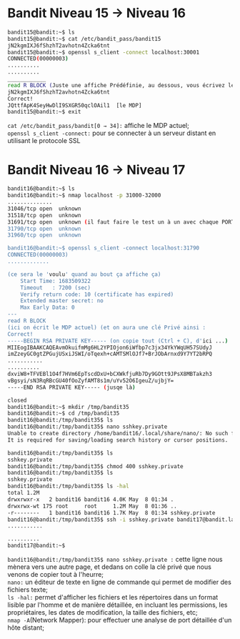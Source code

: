 # Bandit Niveau 15 → Niveau 16
```sh
bandit15@bandit:~$ ls
bandit15@bandit:~$ cat /etc/bandit_pass/bandit15
jN2kgmIXJ6fShzhT2avhotn4Zcka6tnt
bandit15@bandit:~$ openssl s_client -connect localhost:30001
CONNECTED(00000003)
..........
..........
____________
read R BLOCK (Juste une affiche Prédéfinie, au dessous, vous écrivez le code actuel et vous obtenez le prochain MDP ci-après)
jN2kgmIXJ6fShzhT2avhotn4Zcka6tnt
Correct!
JQttfApK4SeyHwDlI9SXGR50qclOAil1  [le MDP]
bandit15@bandit:~$ exit
```
`cat /etc/bandit_pass/bandit[0 → 34]:` affiche le MDP actuel;<br>
`openssl s_client -connect:` pour se connecter à un serveur distant en utilisant le protocole SSL

# Bandit Niveau 16 → Niveau 17
```sh
bandit16@bandit:~$ ls
bandit16@bandit:~$ nmap localhost -p 31000-32000
..............
31046/tcp open  unknown
31518/tcp open  unknown
31691/tcp open  unknown (il faut faire le test un à un avec chaque PORT jusqu'à objectif voulu)
31790/tcp open  unknown
31960/tcp open  unknown

bandit16@bandit:~$ openssl s_client -connect localhost:31790
CONNECTED(00000003)
.............

(ce sera le 'voulu' quand au bout ça affiche ça)
    Start Time: 1683509322
    Timeout   : 7200 (sec)
    Verify return code: 10 (certificate has expired)
    Extended master secret: no
    Max Early Data: 0
---
read R BLOCK
(ici on écrit le MDP actuel) (et on aura une clé Privé ainsi :
Correct!
-----BEGIN RSA PRIVATE KEY----- (on copie tout (Ctrl + C), d'ici ...)
MIIEogIBAAKCAQEAvmOkuifmMg6HL2YPIOjon6iWfbp7c3jx34YkYWqUH57SUdyJ
imZzeyGC0gtZPGujUSxiJSWI/oTqexh+cAMTSMlOJf7+BrJObArnxd9Y7YT2bRPQ
...........
..........
dxviW8+TFVEBl1O4f7HVm6EpTscdDxU+bCXWkfjuRb7Dy9GOtt9JPsX8MBTakzh3
vBgsyi/sN3RqRBcGU40fOoZyfAMT8s1m/uYv52O6IgeuZ/ujbjY=
-----END RSA PRIVATE KEY----- (jusqe là)

closed
bandit16@bandit:~$ mkdir /tmp/bandit35
bandit16@bandit:~$ cd /tmp/bandit35
bandit16@bandit:/tmp/bandit35$ ls
bandit16@bandit:/tmp/bandit35$ nano sshkey.private
Unable to create directory /home/bandit16/.local/share/nano/: No such file or directory
It is required for saving/loading search history or cursor positions.

bandit16@bandit:/tmp/bandit35$ ls
sshkey.private
bandit16@bandit:/tmp/bandit35$ chmod 400 sshkey.private
bandit16@bandit:/tmp/bandit35$ ls
sshkey.private
bandit16@bandit:/tmp/bandit35$ ls -hal
total 1.2M
drwxrwxr-x   2 bandit16 bandit16 4.0K May  8 01:34 .
drwxrwx-wt 175 root     root     1.2M May  8 01:36 ..
-r--------   1 bandit16 bandit16 1.7K May  8 01:34 sshkey.private
bandit16@bandit:/tmp/bandit35$ ssh -i sshkey.private bandit17@bandit.labs.overthewire.org -p 2220
...........

..........
bandit17@bandit:~$
```
`bandit16@bandit:/tmp/bandit35$ nano sshkey.private :` cette ligne nous mènera vers une autre page, et dedans on colle la clé privé que nous venons de copier tout à l'heurre;<br>
`nano:` un éditeur de texte en ligne de commande qui permet de modifier des fichiers texte;<br>
`ls -hal:` permet d'afficher les fichiers et les répertoires dans un format lisible par l'homme et de manière détaillée, en incluant les permissions, les propriétaires, les dates de modification, la taille des fichiers, etc;<br>
`nmap -A`(Network Mapper): pour effectuer une analyse de port détaillée d'un hôte distant;<br>
